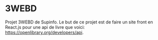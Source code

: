 # 3WEBD
Projet 3WEBD de Supinfo. Le but de ce projet est de faire un site front en React.js pour une api de livre que voici: https://openlibrary.org/developers/api.
